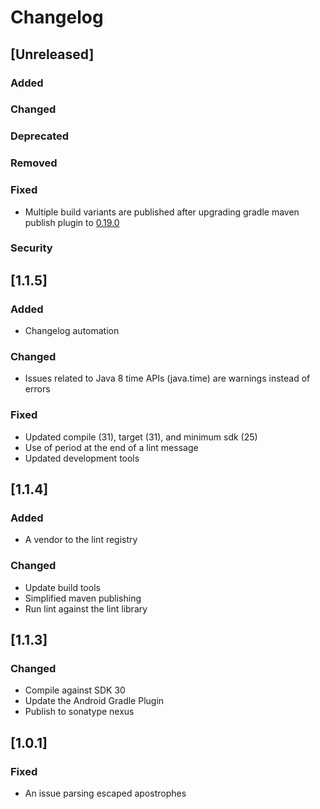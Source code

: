 # Changelog

## [Unreleased]
### Added

### Changed

### Deprecated

### Removed

### Fixed
- Multiple build variants are published after upgrading gradle maven publish plugin to [0.19.0](https://github.com/vanniktech/gradle-maven-publish-plugin/blob/master/CHANGELOG.md#version-0190-2022-02-26)

### Security

## [1.1.5]
### Added
- Changelog automation

### Changed
- Issues related to Java 8 time APIs (java.time) are warnings instead of errors

### Fixed
- Updated compile (31), target (31), and minimum sdk (25)
- Use of period at the end of a lint message
- Updated development tools

## [1.1.4]
### Added
- A vendor to the lint registry

### Changed
- Update build tools
- Simplified maven publishing
- Run lint against the lint library

## [1.1.3]
### Changed
- Compile against SDK 30
- Update the Android Gradle Plugin
- Publish to sonatype nexus

## [1.0.1]
### Fixed
- An issue parsing escaped apostrophes
